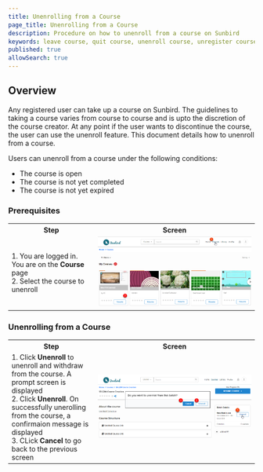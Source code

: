 ```yaml
---
title: Unenrolling from a Course
page_title: Unenrolling from a Course
description: Procedure on how to unenroll from a course on Sunbird
keywords: leave course, quit course, unenroll course, unregister course
published: true
allowSearch: true
---
```

## Overview

Any registered user can take up a course on Sunbird. The guidelines to taking a course varies from course to course and is upto the discretion of the course creator. At any point if the user wants to discontinue the course, the user can use the unenroll feature. This document details how to unenroll from a course.

Users can unenroll from a course under the following conditions:

- The course is open
- The course is not yet completed
- The course is not yet expired

### Prerequisites

<table>
  <tr>
    <th style="width:35%;">Step</th>
    <th style="width:65%;">Screen</th>
  </tr>
  <tr>
    <td>1. You are logged in. You are on the <b>Course</b> page 
    <br>2. Select the course to unenroll </td>
      <td><img src="features-documentation/images/course/unenroll1.png"></td>
  </tr>
</table>

### Unenrolling from a Course

<table>
  <tr>
    <th style="width:35%;">Step</th>
    <th style="width:65%;">Screen</th>
  </tr>
  <tr>
    <td>1. Click <b>Unenroll</b> to unenroll and withdraw from the course. A prompt screen is displayed
    <br>2. Click <b>Unenroll</b>. On successfully unerolling from the course, a confirmaion message is displayed 
    <br>3. CLick <b>Cancel</b> to go back to the previous screen </td>
     <td><img src="features-documentation/images/course/unenroll2.png"></td>
  </tr>
</table>